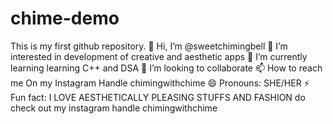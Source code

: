 # chime-demo
This is my first github repository.
👋 Hi, I’m @sweetchimingbell
👀 I’m interested in development of creative and aesthetic apps
🌱 I’m currently learning learning C++ and DSA
💞️ I’m looking to collaborate
📫 How to reach me On my Instagram Handle chimingwithchime
😄 Pronouns: SHE/HER
⚡ Fun fact: I LOVE AESTHETICALLY PLEASING STUFFS AND FASHION do check out my instagram handle chimingwithchime


